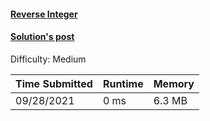 #### [Reverse Integer](https://leetcode.com/problems/reverse-integer/)

#### [Solution's post](https://leetcode.com/problems/reverse-integer/discuss/1492409/c-fastest-solution-0ms)

Difficulty: Medium

| Time Submitted | Runtime | Memory |
|----------------|---------|--------|
| 09/28/2021     | 0 ms    | 6.3 MB |